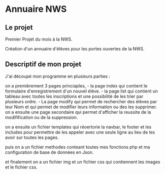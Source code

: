 # Annuaire NWS


## Le projet

Premier Projet du mois à la NWS.

Création d'un annuaire d'élèves pour les portes ouvertes de la NWS.


## Descriptif de mon projet

J'ai découpé mon programme en plusieurs parties :

on a premièrement 3 pages princiaples, 
    - la page index qui contient le formulaire d'enregistrement d'un nouvel élève.
    - la page list qui contient un tableau avec toutes les inscriptions et une possibilité de les trier par plusieurs ordre.
    - La page modify qui permet de rechercher des élèves par leur Nom et qui permet de modifier leurs information ou des les supprimer.
on a ensuite une page secondaire qui permet d'afficher la reussite de la modifification ou de la suppression.

on a ensuite un fichier templates qui réoertorie la navbar, le footer et les includes pour permettre de les appeler avec une seule ligne au lieu de les avoir sur toutes les pages.

puis on a un fichier methodes conteant toutes mes fonctions php et ma configuration de base de données en Json.

et finalement on a un fichier img et un fichier css qui contiennent les images et le fichier css.